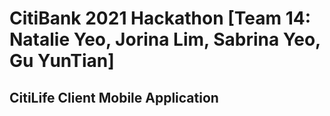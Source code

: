 # CitiBank 2021 Hackathon [Team 14: Natalie Yeo, Jorina Lim, Sabrina Yeo, Gu YunTian]
## CitiLife Client Mobile Application


